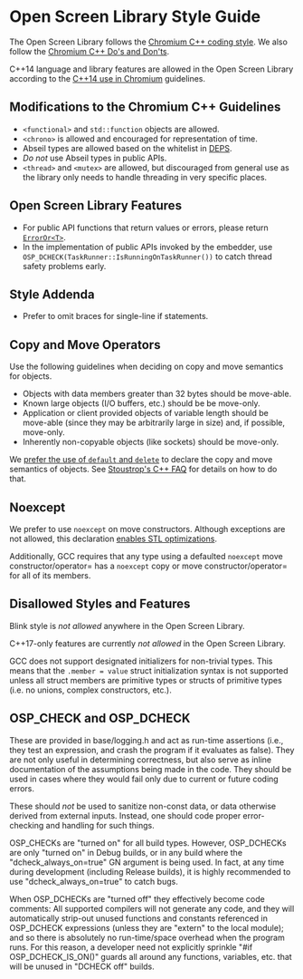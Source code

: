 # Open Screen Library Style Guide

The Open Screen Library follows the
[Chromium C++ coding style](https://chromium.googlesource.com/chromium/src/+/master/styleguide/c++/c++.md).
We also follow the
[Chromium C++ Do's and Don'ts](https://sites.google.com/a/chromium.org/dev/developers/coding-style/cpp-dos-and-donts).

C++14 language and library features are allowed in the Open Screen Library
according to the
[C++14 use in Chromium](https://chromium-cpp.appspot.com#core-whitelist) guidelines.

## Modifications to the Chromium C++ Guidelines

- `<functional>` and `std::function` objects are allowed.
- `<chrono>` is allowed and encouraged for representation of time.
- Abseil types are allowed based on the whitelist in [DEPS](https://chromium.googlesource.com/openscreen/+/refs/heads/master/DEPS).
- *Do not* use Abseil types in public APIs.
- `<thread>` and `<mutex>` are allowed, but discouraged from general use as the
  library only needs to handle threading in very specific places.

## Open Screen Library Features

- For public API functions that return values or errors, please return
  [`ErrorOr<T>`](https://chromium.googlesource.com/openscreen/+/master/base/error.h).
- In the implementation of public APIs invoked by the embedder, use
  `OSP_DCHECK(TaskRunner::IsRunningOnTaskRunner())` to catch thread safety
  problems early.

## Style Addenda

- Prefer to omit braces for single-line if statements.

## Copy and Move Operators

Use the following guidelines when deciding on copy and move semantics for
objects.

- Objects with data members greater than 32 bytes should be move-able.
- Known large objects (I/O buffers, etc.) should be be move-only.
- Application or client provided objects of variable length should be move-able
  (since they may be arbitrarily large in size) and, if possible, move-only.
- Inherently non-copyable objects (like sockets) should be move-only.

We [prefer the use of `default` and `delete`](https://sites.google.com/a/chromium.org/dev/developers/coding-style/cpp-dos-and-donts#TOC-Prefer-to-use-default)
to declare the copy and move semantics of objects.  See
[Stoustrop's C++ FAQ](http://www.stroustrup.com/C++11FAQ.html#default)
for details on how to do that.

## Noexcept

We prefer to use `noexcept` on move constructors.  Although exceptions are not
allowed, this declaration [enables STL optimizations](https://en.cppreference.com/w/cpp/language/noexcept_spec).

Additionally, GCC requires that any type using a defaulted `noexcept` move
constructor/operator= has a `noexcept` copy or move constructor/operator= for
all of its members.

## Disallowed Styles and Features

Blink style is *not allowed* anywhere in the Open Screen Library.

C++17-only features are currently *not allowed* in the Open Screen Library.

GCC does not support designated initializers for non-trivial types.  This means
that the `.member = value` struct initialization syntax is not supported unless
all struct members are primitive types or structs of primitive types (i.e. no
unions, complex constructors, etc.).

## OSP_CHECK and OSP_DCHECK

These are provided in base/logging.h and act as run-time assertions (i.e., they
test an expression, and crash the program if it evaluates as false). They are
not only useful in determining correctness, but also serve as inline
documentation of the assumptions being made in the code. They should be used in
cases where they would fail only due to current or future coding errors.

These should *not* be used to sanitize non-const data, or data otherwise derived
from external inputs. Instead, one should code proper error-checking and
handling for such things.

OSP_CHECKs are "turned on" for all build types. However, OSP_DCHECKs are only
"turned on" in Debug builds, or in any build where the "dcheck_always_on=true"
GN argument is being used. In fact, at any time during development (including
Release builds), it is highly recommended to use "dcheck_always_on=true" to
catch bugs.

When OSP_DCHECKs are "turned off" they effectively become code comments: All
supported compilers will not generate any code, and they will automatically
strip-out unused functions and constants referenced in OSP_DCHECK expressions
(unless they are "extern" to the local module); and so there is absolutely no
run-time/space overhead when the program runs. For this reason, a developer need
not explicitly sprinkle "#if OSP_DCHECK_IS_ON()" guards all around any
functions, variables, etc. that will be unused in "DCHECK off" builds.
